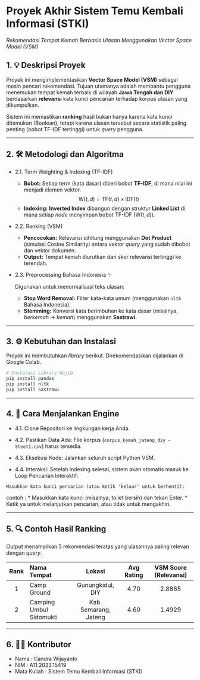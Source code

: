# Proyek Akhir Sistem Temu Kembali Informasi (STKI)
*Rekomendasi Tempat Kemah Berbasis Ulasan Menggunakan Vector Space Model (VSM)*


## 1. 💡 Deskripsi Proyek

Proyek ini mengimplementasikan **Vector Space Model (VSM)** sebagai mesin pencari rekomendasi. Tujuan utamanya adalah membantu pengguna menemukan tempat kemah terbaik di wilayah **Jawa Tengah dan DIY** berdasarkan **relevansi** kata kunci pencarian terhadap korpus ulasan yang dikumpulkan.

Sistem ini memastikan **ranking** hasil bukan hanya karena kata kunci ditemukan (Boolean), tetapi karena ulasan tersebut secara statistik paling penting (bobot TF-IDF tertinggi) untuk *query* pengguna.

***

## 2. 🛠️ Metodologi dan Algoritma

* 2.1. Term Weighting & Indexing (TF-IDF)

    -  **Bobot:** Setiap term (kata dasar) diberi bobot **TF-IDF**, di mana nilai ini menjadi elemen vektor.
    $$\text{W}(t, d) = \text{TF}(t, d) \times \text{IDF}(t)$$
    -  **Indexing:** **Inverted Index** dibangun dengan struktur **Linked List** di mana setiap *node* menyimpan bobot TF-IDF ($\text{W}(t, d)$).

* 2.2. Ranking (VSM)

    -  **Pencocokan:** Relevansi dihitung menggunakan **Dot Product** (simulasi Cosine Similarity) antara vektor *query* yang sudah dibobot dan vektor dokumen.
    -  **Output:** Tempat kemah diurutkan dari skor relevansi tertinggi ke terendah.

* 2.3. Preprocessing Bahasa Indonesia ✨

    Digunakan untuk menormalisasi teks ulasan:
    -  **Stop Word Removal:** Filter kata-kata umum (menggunakan `nltk` Bahasa Indonesia).
    -  **Stemming:** Konversi kata berimbuhan ke kata dasar (misalnya, *berkemah* $\rightarrow$ *kemah*) menggunakan **Sastrawi**.

***

## 3. ⚙️ Kebutuhan dan Instalasi

Proyek ini membutuhkan *library* berikut. Direkomendasikan dijalankan di Google Colab.

```bash
# Instalasi Library Wajib
pip install pandas
pip install nltk
pip install Sastrawi
```

***

## 4. 🚀 Cara Menjalankan Engine

* 4.1. Clone Repositori ke lingkungan kerja Anda.

* 4.2. Pastikan Data Ada: File korpus (`corpus_kemah_jateng_diy - Sheet1.csv`) harus tersedia.

* 4.3. Eksekusi Kode: Jalankan seluruh script Python VSM.

* 4.4. Interaksi: Setelah indexing selesai, sistem akan otomatis masuk ke Loop Pencarian Interaktif:
```
Masukkan kata kunci pencarian (atau ketik 'keluar' untuk berhenti):
```
contoh :
    * Masukkan kata kunci (misalnya, toilet bersih) dan tekan Enter.
    * Ketik ya untuk melanjutkan pencarian, atau tidak untuk mengakhiri.

***

## 5. 🔍 Contoh Hasil Ranking

Output menampilkan 5 rekomendasi teratas yang ulasannya paling relevan dengan *query*.

| Rank | Nama Tempat | Lokasi | Avg Rating | VSM Score (Relevansi) |
| :---: | :--- | :---: | :---: | :---: |
| 1 | Camp Ground | Gunungkidul, DIY | 4.70 | 2.8865 |
| 2 | Camping Umbul Sidomukti | Kab. Semarang, Jateng | 4.60 | 1.4929 |

***

## 6. 🧑‍💻 Kontributor

* Nama         :  Candra Wijayanto
* NIM          :  A11.2023.15419
* Mata Kuliah  :  Sistem Temu Kembali Informasi (STKI)
